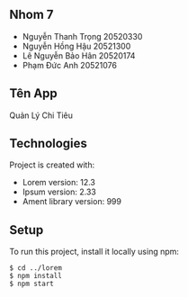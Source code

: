 ## Nhom 7
* Nguyễn Thanh Trọng 20520330
* Nguyễn Hồng Hậu 20521300
* Lê Nguyễn Bảo Hân 20520174
* Phạm Đức Anh 20521076

## Tên App
 Quản Lý Chi Tiêu

	
## Technologies
Project is created with:
* Lorem version: 12.3
* Ipsum version: 2.33
* Ament library version: 999
	
## Setup
To run this project, install it locally using npm:

```
$ cd ../lorem
$ npm install
$ npm start
```
